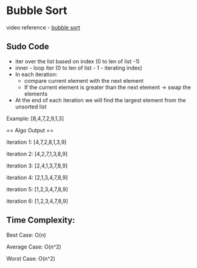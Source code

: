 # Bubble Sort

video reference - [bubble sort](https://youtu.be/Jdtq5uKz-w4)

## Sudo Code
- iter over the list based on index (0 to len of list -1) 
- inner - loop iter (0 to len of list - 1 - iterating index)
- In each iteration:
  - compare current element with the next element
  - If the current element is greater than the next element -> swap the elements 
- At the end of each iteration we will find the largest element from the unsorted list 


Example:
[8,4,7,2,9,1,3]

== Algo Output ==

iteration 1:
[4,7,2,8,1,3,9]

iteration 2:
[4,2,7,1,3,8,9]

iteration 3:
[2,4,1,3,7,8,9]

iteration 4:
[2,1,3,4,7,8,9]

iteration 5:
[1,2,3,4,7,8,9]

iteration 6:
[1,2,3,4,7,8,9]

## Time Complexity:

Best Case: O(n)

Average Case: O(n^2)

Worst Case: O(n^2)


